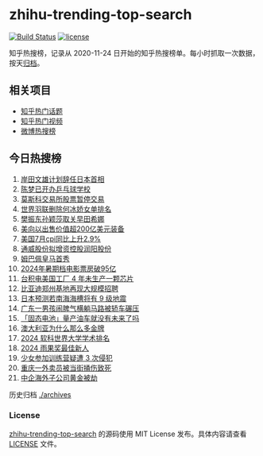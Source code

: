 # zhihu-trending-top-search

[![Build Status](https://github.com/justjavac/zhihu-trending-top-search/workflows/ci/badge.svg?branch=main)](https://github.com/justjavac/zhihu-trending-top-search/actions)
[![license](https://img.shields.io/github/license/justjavac/zhihu-trending-top-search)](https://github.com/justjavac/zhihu-trending-top-search/blob/main/LICENSE)

知乎热搜榜，记录从 2020-11-24 日开始的知乎热搜榜单。每小时抓取一次数据，按天[归档](./archives)。

## 相关项目

- [知乎热门话题](https://github.com/justjavac/zhihu-trending-hot-questions)
- [知乎热门视频](https://github.com/justjavac/zhihu-trending-hot-video)
- [微博热搜榜](https://github.com/justjavac/weibo-trending-hot-search)

## 今日热搜榜

<!-- BEGIN -->
<!-- 最后更新时间 Sun Aug 18 2024 21:12:53 GMT+0800 (China Standard Time) -->

1. [岸田文雄计划辞任日本首相](https://www.zhihu.com/search?q=%E5%B2%B8%E7%94%B0%E6%96%87%E9%9B%84%E8%AE%A1%E5%88%92%E8%BE%9E%E4%BB%BB%E6%97%A5%E6%9C%AC%E9%A6%96%E7%9B%B8)
1. [陈梦已开办乒乓球学校](https://www.zhihu.com/search?q=%E9%99%88%E6%A2%A6%E5%B7%B2%E5%BC%80%E5%8A%9E%E4%B9%92%E4%B9%93%E7%90%83%E5%AD%A6%E6%A0%A1)
1. [莫斯科交易所股票暂停交易](https://www.zhihu.com/search?q=%E8%8E%AB%E6%96%AF%E7%A7%91%E4%BA%A4%E6%98%93%E6%89%80%E8%82%A1%E7%A5%A8%E6%9A%82%E5%81%9C%E4%BA%A4%E6%98%93)
1. [世界羽联删除何冰娇女单排名](https://www.zhihu.com/search?q=%E4%B8%96%E7%95%8C%E7%BE%BD%E8%81%94%E5%88%A0%E9%99%A4%E4%BD%95%E5%86%B0%E5%A8%87%E5%A5%B3%E5%8D%95%E6%8E%92%E5%90%8D)
1. [樊振东孙颖莎取关早田希娜](https://www.zhihu.com/search?q=%E6%A8%8A%E6%8C%AF%E4%B8%9C%E5%AD%99%E9%A2%96%E8%8E%8E%E5%8F%96%E5%85%B3%E6%97%A9%E7%94%B0%E5%B8%8C%E5%A8%9C)
1. [美向以出售价值超200亿美元装备](https://www.zhihu.com/search?q=%E7%BE%8E%E5%90%91%E4%BB%A5%E5%87%BA%E5%94%AE%E4%BB%B7%E5%80%BC%E8%B6%85200%E4%BA%BF%E7%BE%8E%E5%85%83%E8%A3%85%E5%A4%87)
1. [美国7月cpi同比上升2.9%](https://www.zhihu.com/search?q=%E7%BE%8E%E5%9B%BD7%E6%9C%88cpi%E5%90%8C%E6%AF%94%E4%B8%8A%E5%8D%872.9%25)
1. [通威股份拟增资控股润阳股份](https://www.zhihu.com/search?q=%E9%80%9A%E5%A8%81%E8%82%A1%E4%BB%BD%E6%8B%9F%E5%A2%9E%E8%B5%84%E6%8E%A7%E8%82%A1%E6%B6%A6%E9%98%B3%E8%82%A1%E4%BB%BD)
1. [姆巴佩皇马首秀](https://www.zhihu.com/search?q=%E5%A7%86%E5%B7%B4%E4%BD%A9%E7%9A%87%E9%A9%AC%E9%A6%96%E7%A7%80)
1. [2024年暑期档电影票房破95亿](https://www.zhihu.com/search?q=2024%E5%B9%B4%E6%9A%91%E6%9C%9F%E6%A1%A3%E7%94%B5%E5%BD%B1%E7%A5%A8%E6%88%BF%E7%A0%B495%E4%BA%BF)
1. [台积电美国工厂 4 年未生产一颗芯片](https://www.zhihu.com/search?q=%E5%8F%B0%E7%A7%AF%E7%94%B5%E7%BE%8E%E5%9B%BD%E5%B7%A5%E5%8E%82%204%20%E5%B9%B4%E6%9C%AA%E7%94%9F%E4%BA%A7%E4%B8%80%E9%A2%97%E8%8A%AF%E7%89%87)
1. [比亚迪郑州基地再现大规模招聘](https://www.zhihu.com/search?q=%E6%AF%94%E4%BA%9A%E8%BF%AA%E9%83%91%E5%B7%9E%E5%9F%BA%E5%9C%B0%E5%86%8D%E7%8E%B0%E5%A4%A7%E8%A7%84%E6%A8%A1%E6%8B%9B%E8%81%98)
1. [日本预测若南海海槽将有 9 级地震](https://www.zhihu.com/search?q=%E6%97%A5%E6%9C%AC%E9%A2%84%E6%B5%8B%E8%8B%A5%E5%8D%97%E6%B5%B7%E6%B5%B7%E6%A7%BD%E5%B0%86%E6%9C%89%209%20%E7%BA%A7%E5%9C%B0%E9%9C%87)
1. [广东一男孩闹脾气横躺马路被轿车碾压](https://www.zhihu.com/search?q=%E5%B9%BF%E4%B8%9C%E4%B8%80%E7%94%B7%E5%AD%A9%E9%97%B9%E8%84%BE%E6%B0%94%E6%A8%AA%E8%BA%BA%E9%A9%AC%E8%B7%AF%E8%A2%AB%E8%BD%BF%E8%BD%A6%E7%A2%BE%E5%8E%8B)
1. [「固态电池」量产油车就没有未来了吗](https://www.zhihu.com/search?q=%E3%80%8C%E5%9B%BA%E6%80%81%E7%94%B5%E6%B1%A0%E3%80%8D%E9%87%8F%E4%BA%A7%E6%B2%B9%E8%BD%A6%E5%B0%B1%E6%B2%A1%E6%9C%89%E6%9C%AA%E6%9D%A5%E4%BA%86%E5%90%97)
1. [澳大利亚为什么那么多金牌](https://www.zhihu.com/search?q=%E6%BE%B3%E5%A4%A7%E5%88%A9%E4%BA%9A%E4%B8%BA%E4%BB%80%E4%B9%88%E9%82%A3%E4%B9%88%E5%A4%9A%E9%87%91%E7%89%8C)
1. [2024 软科世界大学学术排名](https://www.zhihu.com/search?q=2024%20%E8%BD%AF%E7%A7%91%E4%B8%96%E7%95%8C%E5%A4%A7%E5%AD%A6%E5%AD%A6%E6%9C%AF%E6%8E%92%E5%90%8D)
1. [2024 雨果奖最佳新人](https://www.zhihu.com/search?q=2024%20%E9%9B%A8%E6%9E%9C%E5%A5%96%E6%9C%80%E4%BD%B3%E6%96%B0%E4%BA%BA)
1. [少女参加训练营疑遭 3 次侵犯](https://www.zhihu.com/search?q=%E5%B0%91%E5%A5%B3%E5%8F%82%E5%8A%A0%E8%AE%AD%E7%BB%83%E8%90%A5%E7%96%91%E9%81%AD%203%20%E6%AC%A1%E4%BE%B5%E7%8A%AF)
1. [重庆一外卖员被当街捅伤致死](https://www.zhihu.com/search?q=%E9%87%8D%E5%BA%86%E4%B8%80%E5%A4%96%E5%8D%96%E5%91%98%E8%A2%AB%E5%BD%93%E8%A1%97%E6%8D%85%E4%BC%A4%E8%87%B4%E6%AD%BB)
1. [中企海外子公司黄金被劫](https://www.zhihu.com/search?q=%E4%B8%AD%E4%BC%81%E6%B5%B7%E5%A4%96%E5%AD%90%E5%85%AC%E5%8F%B8%E9%BB%84%E9%87%91%E8%A2%AB%E5%8A%AB)

<!-- END -->

历史归档 [./archives](./archives)

### License

[zhihu-trending-top-search](https://github.com/justjavac/zhihu-trending-top-search) 的源码使用 MIT License
发布。具体内容请查看 [LICENSE](./LICENSE) 文件。
